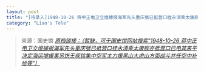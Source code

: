 ```yaml
---
layout: post
title: "[待录入]1948-10-26 蒋中正电卫立煌據报海军先头重庆號已抵营口桂永清乘太康舰亦抵营口已电其来平决定海运增援事另饬王叔铭集中空军主力援黑山大虎山方面战斗并任空中补给等"
category: "Liao's Tele"
---
```



> 来源：国史馆 [*原档链接：（暂缺，可于国史馆网站搜索“1948-10-26 蒋中正电卫立煌據报海军先头重庆號已抵营口桂永清乘太康舰亦抵营口已电其来平决定海运增援事另饬王叔铭集中空军主力援黑山大虎山方面战斗并任空中补给等“）*]()
